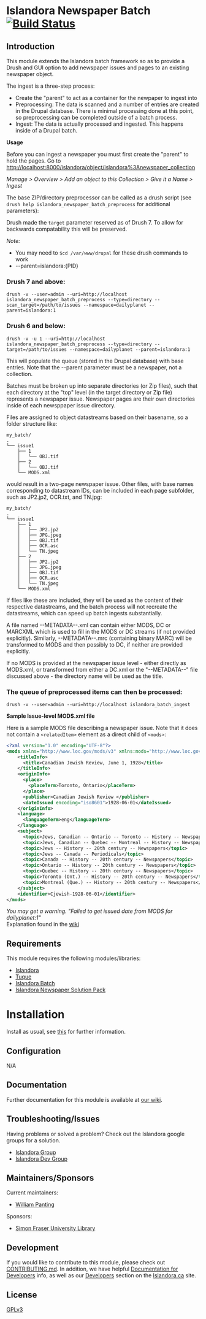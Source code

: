 # Islandora Newspaper Batch [![Build Status](https://api.travis-ci.org/Islandora/islandora_newspaper_batch.png?branch=7.x)](https://travis-ci.org/Islandora/islandora_newspaper_batch)

## Introduction

This module extends the Islandora batch framework so as to provide a Drush and
GUI option to add newspaper issues and pages to an existing newspaper object.

The ingest is a three-step process:

* Create the "parent" to act as a container for the newpaper to ingest into
* Preprocessing: The data is scanned and a number of entries are created in the
  Drupal database.  There is minimal processing done at this point, so preprocessing can
  be completed outside of a batch process.
* Ingest: The data is actually processed and ingested. This happens inside of
  a Drupal batch.

**Usage**

Before you can ingest a newspaper you must first create the "parent" to hold the pages. Go to [http://localhost:8000/islandora/object/islandora%3Anewspaper_collection](http://localhost:8000/islandora/object/islandora%3Anewspaper_collection)

_Manage > Overview > Add an object to this Collection > Give it a Name > Ingest_<br/>

The base ZIP/directory preprocessor can be called as a drush script (see `drush help islandora_newspaper_batch_preprocess` for additional parameters):

Drush made the `target` parameter reserved as of Drush 7. To allow for backwards compatability this will be preserved.

_Note:_
* You may need to `$cd /var/www/drupal` for these drush commands to work
* --parent=islandora:{PID}

### Drush 7 and above:

`drush -v --user=admin --uri=http://localhost islandora_newspaper_batch_preprocess --type=directory --scan_target=/path/to/issues --namespace=dailyplanet --parent=islandora:1`

### Drush 6 and below:

`drush -v -u 1 --uri=http://localhost islandora_newspaper_batch_preprocess --type=directory --target=/path/to/issues --namespace=dailyplanet --parent=islandora:1`

This will populate the queue (stored in the Drupal database) with base entries. Note that the --parent parameter must be a newspaper, not a collection. 

Batches must be broken up into separate directories (or Zip files), such that each directory at the "top" level (in the target directory or Zip file) represents a newspaper issue. Newspaper pages are their own directories inside of each newsppaper issue directory.

Files are assigned to object datastreams based on their basename, so a folder structure like:

```terminal
my_batch/
.
└── issue1
    ├── 1
    │   └── OBJ.tif
    ├── 2
    │   └── OBJ.tif
    └── MODS.xml
```

would result in a two-page newspaper issue. Other files, with base names corresponding to datastream IDs, can be included in each page subfolder, such as JP2.jp2, OCR.txt, and TN.jpg:

```terminal
my_batch/
.
└── issue1
    ├── 1
    │   ├── JP2.jp2
    │   ├── JPG.jpeg
    │   ├── OBJ.tif
    │   ├── OCR.asc
    │   └── TN.jpeg
    ├── 2
    │   ├── JP2.jp2
    │   ├── JPG.jpeg
    │   ├── OBJ.tif
    │   ├── OCR.asc
    │   └── TN.jpeg
    └── MODS.xml
```

If files like these are included, they will be used as the content of their respective datastreams, and the batch process will not recreate the datastreams, which can speed up batch ingests substantially.

A file named --METADATA--.xml can contain either MODS, DC or MARCXML which is used to fill in the MODS or DC streams (if not provided explicitly). Similarly, --METADATA--.mrc (containing binary MARC) will be transformed to MODS and then possibly to DC, if neither are provided explicitly.

If no MODS is provided at the newspaper issue level - either directly as MODS.xml, or transformed from either a DC.xml or the "--METADATA--" file discussed above - the directory name will be used as the title.

### The queue of preprocessed items can then be processed:

`drush -v --user=admin --uri=http://localhost islandora_batch_ingest`

**Sample Issue-level MODS.xml file**

Here is a sample MODS file describing a newspaper issue. Note that it does not contain a `<relatedItem>` element as a direct child of `<mods>`:

```xml
<?xml version="1.0" encoding="UTF-8"?>
<mods xmlns="http://www.loc.gov/mods/v3" xmlns:mods="http://www.loc.gov/mods/v3" xmlns:xsi="http://www.w3.org/2001/XMLSchema-instance" xmlns:xlink="http://www.w3.org/1999/xlink">
    <titleInfo>
      <title>Canadian Jewish Review, June 1, 1928</title>
    </titleInfo>
    <originInfo>
      <place>
        <placeTerm>Toronto, Ontario</placeTerm>
      </place>
      <publisher>Canadian Jewish Review </publisher>
      <dateIssued encoding="iso8601">1928-06-01</dateIssued>
    </originInfo>
    <language>
      <languageTerm>eng</languageTerm>
    </language>
    <subject>
      <topic>Jews, Canadian -- Ontario -- Toronto -- History -- Newspapers</topic>
      <topic>Jews, Canadian -- Quebec -- Montreal -- History -- Newspapers</topic>
      <topic>Jews -- History -- 20th century -- Newspapers</topic>
      <topic>Jews -- Canada -- Periodicals</topic>
      <topic>Canada -- History -- 20th century -- Newspapers</topic>
      <topic>Ontario -- History -- 20th century -- Newspapers</topic>
      <topic>Quebec -- History -- 20th century -- Newspapers</topic>
      <topic>Toronto (Ont.) -- History -- 20th century -- Newspapers</topic>
      <topic>Montreal (Que.) -- History -- 20th century -- Newspapers</topic>
    </subject>
    <identifier>Cjewish-1928-06-01</identifier>
</mods>
```

*You may get a warning. "Failed to get issued date from MODS for dailyplanet:1"*<br/>
Explanation found in the [wiki](https://wiki.duraspace.org/display/ISLANDORA/Islandora+Newspaper+Batch)

## Requirements

This module requires the following modules/libraries:

* [Islandora](https://github.com/islandora/islandora)
* [Tuque](https://github.com/islandora/tuque)
* [Islandora Batch](https://github.com/Islandora/islandora_batch)
* [Islandora Newspaper Solution Pack](https://github.com/Islandora/islandora_solution_pack_newspaper)


# Installation

Install as usual, see [this](https://drupal.org/documentation/install/modules-themes/modules-7) for further information.

## Configuration

N/A

## Documentation

Further documentation for this module is available at [our wiki](https://wiki.duraspace.org/display/ISLANDORA/Islandora+Newspaper+Batch).

## Troubleshooting/Issues

Having problems or solved a problem? Check out the Islandora google groups for a solution.

* [Islandora Group](https://groups.google.com/forum/?hl=en&fromgroups#!forum/islandora)
* [Islandora Dev Group](https://groups.google.com/forum/?hl=en&fromgroups#!forum/islandora-dev)

## Maintainers/Sponsors

Current maintainers:

* [William Panting](https://github.com/willtp87)

Sponsors:

* [Simon Fraser University Library](http://www.lib.sfu.ca/)

## Development

If you would like to contribute to this module, please check out [CONTRIBUTING.md](CONTRIBUTING.md). In addition, we have helpful [Documentation for Developers](https://github.com/Islandora/islandora/wiki#wiki-documentation-for-developers) info, as well as our [Developers](http://islandora.ca/developers) section on the [Islandora.ca](http://islandora.ca) site.

## License

[GPLv3](http://www.gnu.org/licenses/gpl-3.0.txt)
